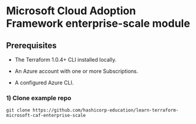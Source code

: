 # Microsoft Cloud Adoption Framework enterprise-scale module

## Prerequisites

 - The Terraform 1.0.4+ CLI installed locally.

 - An Azure account with one or more Subscriptions.

 - A configured Azure CLI.

### 1) Clone example repo

    git clone https://github.com/hashicorp-education/learn-terraform-microsoft-caf-enterprise-scale


